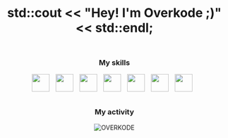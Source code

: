 <h1 align=center>std::cout << "Hey! I'm Overkode ;)" << std::endl;</h1>

<img height=10/>

<h3 align=center>My skills</h3>

<div align=center>
  <img src='https://skillicons.dev/icons?i=pycharm' height=40 />
  <img width=6 />
  <img src='https://skillicons.dev/icons?i=py' height=40 />
  <img width=6 />
  <img src='https://skillicons.dev/icons?i=linux' height=40 />
  <img width=6 />
  <img src='https://skillicons.dev/icons?i=cpp' height=40 />
  <img width=6 />
  <img src='https://skillicons.dev/icons?i=cs' height=40 />
  <img width=6 />
  <img src='https://skillicons.dev/icons?i=vscode' height=40 />
  <img width=6 />
  <img src='https://skillicons.dev/icons?i=visualstudio' height=40 />
  <img width=6 />
</div>

<img height=10/>

<h3 align=center>My activity</h3>
<p align="center"> <img src="https://github-readme-stats.vercel.app/api?username=OVERKODE&show_icons=true&theme=gotham" alt="OVERKODE" />
